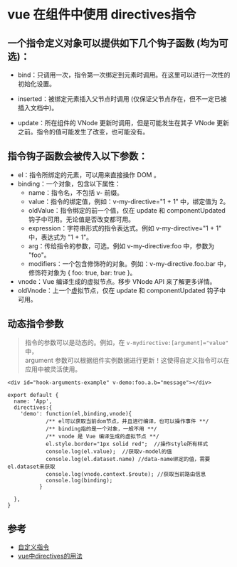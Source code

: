 #  vue 在组件中使用 directives指令

## 一个指令定义对象可以提供如下几个钩子函数 (均为可选)：

- bind：只调用一次，指令第一次绑定到元素时调用。在这里可以进行一次性的初始化设置。

- inserted：被绑定元素插入父节点时调用 (仅保证父节点存在，但不一定已被插入文档中)。

- update：所在组件的 VNode 更新时调用，但是可能发生在其子 VNode 更新之前。指令的值可能发生了改变，也可能没有。


## 指令钩子函数会被传入以下参数：

- el：指令所绑定的元素，可以用来直接操作 DOM 。
- binding：一个对象，包含以下属性：
  - name：指令名，不包括 v- 前缀。
  - value：指令的绑定值，例如：v-my-directive="1 + 1" 中，绑定值为 2。
  - oldValue：指令绑定的前一个值，仅在 update 和 componentUpdated 钩子中可用。无论值是否改变都可用。
  - expression：字符串形式的指令表达式。例如 v-my-directive="1 + 1" 中，表达式为 "1 + 1"。
  - arg：传给指令的参数，可选。例如 v-my-directive:foo 中，参数为 "foo"。
  - modifiers：一个包含修饰符的对象。例如：v-my-directive.foo.bar 中，修饰符对象为 { foo: true, bar: true }。
- vnode：Vue 编译生成的虚拟节点。移步 VNode API 来了解更多详情。
- oldVnode：上一个虚拟节点，仅在 update 和 componentUpdated 钩子中可用。

## 动态指令参数
>指令的参数可以是动态的。例如，在 `v-mydirective:[argument]="value"` 中，  
argument 参数可以根据组件实例数据进行更新！这使得自定义指令可以在应用中被灵活使用。


```
<div id="hook-arguments-example" v-demo:foo.a.b="message"></div>

export default {
  name: 'App',
  directives:{
    'demo': function(el,binding,vnode){
            /** el可以获取当前dom节点，并且进行编译，也可以操作事件 **/
            /** binding指的是一个对象，一般不用 **/
            /** vnode 是 Vue 编译生成的虚拟节点 **/
            el.style.border="1px solid red";  //操作style所有样式
            console.log(el.value);  //获取v-model的值
            console.log(el.dataset.name) //data-name绑定的值，需要el.dataset来获取
            console.log(vnode.context.$route); //获取当前路由信息
            console.log(binding);
          }

  },
}
```

## 参考
- [自定义指令](https://cn.vuejs.org/v2/guide/custom-directive.html)
- [vue中directives的用法](https://blog.csdn.net/qq_31837621/article/details/80819126)
